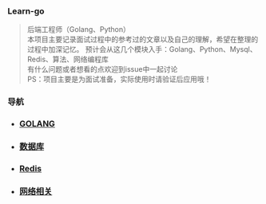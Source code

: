 ### Learn-go

> 后端工程师（Golang、Python）  
> 本项目主要记录面试过程中的参考过的文章以及自己的理解，希望在整理的过程中加深记忆。
> 预计会从这几个模块入手：Golang、Python、Mysql、Redis、算法、网络编程库   
> 有什么问题或者想看的点欢迎到issue中一起讨论  
> PS：项目主要是为面试准备，实际使用时请验证后应用哦！  


### 导航

- ### [GOLANG](golang/readme.md)
- ### [数据库](database/readme.md)
- ### [Redis](redis/readme.md)
- ### [网络相关](network/readme.md)

